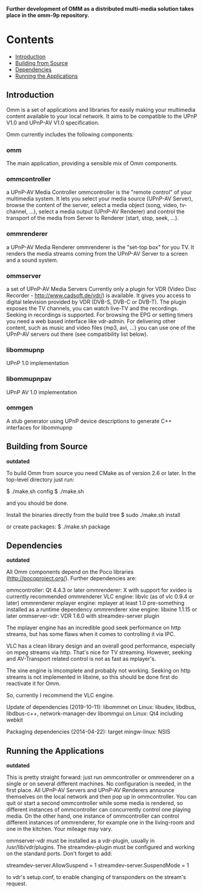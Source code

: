 **Further development of OMM as a distributed multi-media solution takes place in the omm-9p repository.**

# Contents

- [Introduction](https://github.com/captaingroove/omm-upnp#introduction)
- [Building from Source](https://github.com/captaingroove/omm-upnp#building-from-source)
- [Dependencies](https://github.com/captaingroove/omm-upnp#dependencies)
- [Running the Applications](https://github.com/captaingroove/omm-upnp#running-the-application)

## Introduction

Omm is a set of applications and libraries for easily making your multimedia content available
to your local network. It aims to be compatible to the UPnP V1.0 and UPnP-AV V1.0 specification.

Omm currently includes the following components:

### omm

The main application, providing a sensible mix of Omm components.

### ommcontroller 

a UPnP-AV Media Controller
ommcontroller is the "remote control" of your multimedia system.
It lets you select your media source (UPnP-AV Server), browse the content of the server, select a media object
(song, video, tv-channel, ...), select a media output (UPnP-AV Renderer) and control the transport of the media
from Server to Renderer (start, stop, seek, ...).

### ommrenderer

a UPnP-AV Media Renderer
ommrenderer is the "set-top box" for you TV. It renders the media streams
coming from the UPnP-AV Server to a screen and a sound system.

### ommserver

a set of UPnP-AV Media Servers
Currently only a plugin for VDR (Video Disc Recorder - http://www.cadsoft.de/vdr/) is available.
It gives you access to digital television provided by VDR (DVB-S, DVB-C or DVB-T). The plugin
exposes the TV channels, you can watch live-TV and the recordings. Seeking in recordings is
supported. For browsing the EPG or setting timers you need a web based interface like vdr-admin.
For delivering other content, such as music and video files (mp3, avi, ...) you can use one
of the UPnP-AV servers out there (see compatibility list below).

### libommupnp

UPnP 1.0 implementation

### libommupnpav

UPnP AV 1.0 implementation

### ommgen

A stub generator using UPnP device descriptions to generate C++ interfaces for libommupnp

## Building from Source

**outdated**

To build Omm from source you need CMake as of version 2.6 or later. In the top-level directory
just run:

$ ./make.sh config
$ ./make.sh

and you should be done.

Install the binaries directly from the build tree
$ sudo ./make.sh install

or create packages:
$ ./make.sh package

## Dependencies

**outdated**

All Omm components depend on the Poco libraries (http://pocoproject.org/).
Further dependencies are:

ommcontroller: Qt 4.4.3 or later
ommrenderer: X with support for xvideo is currently recommended
ommrenderer VLC engine: libvlc (as of vlc 0.9.4 or later)
ommrenderer mplayer engine: mplayer at least 1.0 pre-something installed as a runtime dependency
ommrenderer xine engine: libxine 1.1.15 or later
ommserver-vdr: VDR 1.6.0 with streamdev-server plugin

The mplayer engine has an incredible good seek performance on http streams, but has some flaws when
it comes to controlling it via IPC.

VLC has a clean library design and an overall good performance, especially on mpeg streams via http.
That's nice for TV streaming. However, seeking and AV-Transport related control is not as fast as mplayer's.

The xine engine is imcomplete and probably not working. Seeking on http streams is not implemented in
libxine, so this should be done first do reactivate it for Omm.

So, currently I recommend the VLC engine.

Update of dependencies (2019-10-11):
libommnet on Linux: libudev, libdbus, libdbus-c++, network-manager-dev
libommgui on Linux: Qt4 including webkit

Packaging dependencies (2014-04-22):
target mingw-linux: NSIS

## Running the Applications

**outdated**

This is pretty straight forward: just run ommcontroller or ommrenderer on a single or on several different machines.
No configuration is needed, in the first place. All UPnP-AV Servers and UPnP-AV Renderers announce
themselves on the local network and then pop up in ommcontroller. You can quit or start a second ommcontroller while
some media is rendered, so different instances of ommcontroller can concurrently control one playing media.
On the other hand, one instance of ommcontroller can control different instances of ommrenderer, for example one
in the living-room and one in the kitchen. Your mileage may vary.

ommserver-vdr must be installed as a vdr-plugin, usually in /usr/lib/vdr/plugins. The streamdev-plugin must be
configured and working on the standard ports. Don't forget to add:

streamdev-server.AllowSuspend = 1
streamdev-server.SuspendMode = 1

to vdr's setup.conf, to enable changing of transponders on the stream's request.
